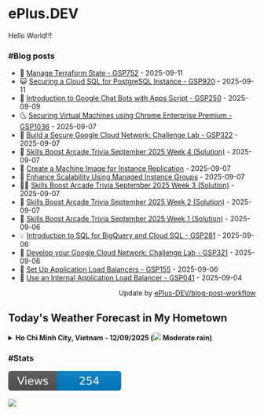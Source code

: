 # ePlus.DEV

Hello World!!!

### #Blog posts

- 🧰 [Manage Terraform State - GSP752](https://eplus.dev/manage-terraform-state-gsp752) - 2025-09-11 
- 😺 [Securing a Cloud SQL for PostgreSQL Instance - GSP920](https://eplus.dev/securing-a-cloud-sql-for-postgresql-instance-gsp920) - 2025-09-11 
- 🗽 [Introduction to Google Chat Bots with Apps Script - GSP250](https://eplus.dev/introduction-to-google-chat-bots-with-apps-script-gsp250) - 2025-09-09 
- 🌜 [Securing Virtual Machines using Chrome Enterprise Premium - GSP1036](https://eplus.dev/securing-virtual-machines-using-chrome-enterprise-premium-gsp1036) - 2025-09-07 
- 📝 [Build a Secure Google Cloud Network: Challenge Lab - GSP322](https://eplus.dev/build-a-secure-google-cloud-network-challenge-lab-gsp322) - 2025-09-07 
- 🚀 [Skills Boost Arcade Trivia September 2025 Week 4 &lpar;Solution&rpar;](https://eplus.dev/skills-boost-arcade-trivia-september-2025-week-4-solution) - 2025-09-07 
- 💼 [Create a Machine Image for Instance Replication](https://eplus.dev/create-a-machine-image-for-instance-replication) - 2025-09-07 
- 🦣 [Enhance Scalability Using Managed Instance Groups](https://eplus.dev/enhance-scalability-using-managed-instance-groups) - 2025-09-07 
- 👨‍🏫 [Skills Boost Arcade Trivia September 2025 Week 3 &lpar;Solution&rpar;](https://eplus.dev/skills-boost-arcade-trivia-september-2025-week-3-solution) - 2025-09-07 
- 🔭 [Skills Boost Arcade Trivia September 2025 Week 2 &lpar;Solution&rpar;](https://eplus.dev/skills-boost-arcade-trivia-september-2025-week-2-solution) - 2025-09-07 
- 🤡 [Skills Boost Arcade Trivia September 2025 Week 1 &lpar;Solution&rpar;](https://eplus.dev/skills-boost-arcade-trivia-september-2025-week-1-solution) - 2025-09-06 
- 💡 [Introduction to SQL for BigQuery and Cloud SQL - GSP281](https://eplus.dev/introduction-to-sql-for-bigquery-and-cloud-sql-gsp281) - 2025-09-06 
- 🦣 [Develop your Google Cloud Network: Challenge Lab - GSP321](https://eplus.dev/develop-your-google-cloud-network-challenge-lab-gsp321) - 2025-09-06 
- 💪 [Set Up Application Load Balancers - GSP155](https://eplus.dev/set-up-application-load-balancers-gsp155) - 2025-09-06 
- 🤡 [Use an Internal Application Load Balancer - GSP041](https://eplus.dev/use-an-internal-application-load-balancer-gsp041) - 2025-09-04 


<div align="right">
    Update by <a target="_blank" href="https://github.com/ePlus-DEV/blog-post-workflow">ePlus-DEV/blog-post-workflow</a>
</div>


## Today's Weather Forecast in My Hometown



<details>
    <summary><b>Ho Chi Minh City, Vietnam - 12/09/2025 (<img src="https://cdn.weatherapi.com/weather/64x64/day/302.png" width="25" /> Moderate rain)</b>
    </summary>

    
<table>
    <tr>
        <th>Hour</th>
        <td>00:00</td><td>01:00</td><td>02:00</td><td>03:00</td><td>04:00</td><td>05:00</td><td>06:00</td><td>07:00</td><td>08:00</td><td>09:00</td><td>10:00</td><td>11:00</td><td>12:00</td><td>13:00</td><td>14:00</td><td>15:00</td><td>16:00</td><td>17:00</td><td>18:00</td><td>19:00</td><td>20:00</td><td>21:00</td><td>22:00</td><td>23:00</td>
    </tr>
    <tr>
        <th>Weather</th>
        <td><img src="https://cdn.weatherapi.com/weather/64x64/night/353.png"></img></td><td><img src="https://cdn.weatherapi.com/weather/64x64/night/353.png"></img></td><td><img src="https://cdn.weatherapi.com/weather/64x64/night/116.png"></img></td><td><img src="https://cdn.weatherapi.com/weather/64x64/night/119.png"></img></td><td><img src="https://cdn.weatherapi.com/weather/64x64/night/119.png"></img></td><td><img src="https://cdn.weatherapi.com/weather/64x64/night/119.png"></img></td><td><img src="https://cdn.weatherapi.com/weather/64x64/day/119.png"></img></td><td><img src="https://cdn.weatherapi.com/weather/64x64/day/353.png"></img></td><td><img src="https://cdn.weatherapi.com/weather/64x64/day/116.png"></img></td><td><img src="https://cdn.weatherapi.com/weather/64x64/day/263.png"></img></td><td><img src="https://cdn.weatherapi.com/weather/64x64/day/353.png"></img></td><td><img src="https://cdn.weatherapi.com/weather/64x64/day/116.png"></img></td><td><img src="https://cdn.weatherapi.com/weather/64x64/day/176.png"></img></td><td><img src="https://cdn.weatherapi.com/weather/64x64/day/266.png"></img></td><td><img src="https://cdn.weatherapi.com/weather/64x64/day/353.png"></img></td><td><img src="https://cdn.weatherapi.com/weather/64x64/day/263.png"></img></td><td><img src="https://cdn.weatherapi.com/weather/64x64/day/176.png"></img></td><td><img src="https://cdn.weatherapi.com/weather/64x64/day/176.png"></img></td><td><img src="https://cdn.weatherapi.com/weather/64x64/night/116.png"></img></td><td><img src="https://cdn.weatherapi.com/weather/64x64/night/116.png"></img></td><td><img src="https://cdn.weatherapi.com/weather/64x64/night/176.png"></img></td><td><img src="https://cdn.weatherapi.com/weather/64x64/night/353.png"></img></td><td><img src="https://cdn.weatherapi.com/weather/64x64/night/176.png"></img></td><td><img src="https://cdn.weatherapi.com/weather/64x64/night/356.png"></img></td>
    </tr>
    <tr>
        <th>Condition</th>
        <td width="200px">Light rain shower</td><td width="200px">Light rain shower</td><td width="200px">Partly Cloudy </td><td width="200px">Cloudy </td><td width="200px">Cloudy </td><td width="200px">Cloudy </td><td width="200px">Cloudy </td><td width="200px">Light rain shower</td><td width="200px">Partly Cloudy </td><td width="200px">Patchy light drizzle</td><td width="200px">Light rain shower</td><td width="200px">Partly Cloudy </td><td width="200px">Patchy rain nearby</td><td width="200px">Light drizzle</td><td width="200px">Light rain shower</td><td width="200px">Patchy light drizzle</td><td width="200px">Patchy rain nearby</td><td width="200px">Patchy rain nearby</td><td width="200px">Partly Cloudy </td><td width="200px">Partly Cloudy </td><td width="200px">Patchy rain nearby</td><td width="200px">Light rain shower</td><td width="200px">Patchy rain nearby</td><td width="200px">Moderate or heavy rain shower</td>
    </tr>
    <tr>
        <th>Temperature</th>
        <td>26.5 °C</td><td>26.1 °C</td><td>26.2 °C</td><td>26 °C</td><td>25.1 °C</td><td>25.5 °C</td><td>25.5 °C</td><td>26.5 °C</td><td>28.1 °C</td><td>29.6 °C</td><td>30.8 °C</td><td>32.1 °C</td><td>32.9 °C</td><td>33.4 °C</td><td>32 °C</td><td>30.6 °C</td><td>29.9 °C</td><td>29.2 °C</td><td>27.7 °C</td><td>27.2 °C</td><td>26.6 °C</td><td>25.9 °C</td><td>25.8 °C</td><td>25.4 °C</td>
    </tr>
    <tr>
        <th>Wind</th>
        <td>8.6 kph</td><td>8.3 kph</td><td>6.8 kph</td><td>5.8 kph</td><td>5 kph</td><td>5.4 kph</td><td>5.8 kph</td><td>6.8 kph</td><td>7.2 kph</td><td>8.3 kph</td><td>9.7 kph</td><td>9.7 kph</td><td>9.7 kph</td><td>9 kph</td><td>12.2 kph</td><td>15.1 kph</td><td>14.8 kph</td><td>15.5 kph</td><td>13.7 kph</td><td>13 kph</td><td>11.5 kph</td><td>9.4 kph</td><td>9.4 kph</td><td>8.3 kph</td>
    </tr>
</table>


<div align="right">
    Updated at: 2025-09-11T21:22:06Z - by <a target="_blank"
        href="https://github.com/ePlus-DEV/weather-forecast">ePlus-DEV/weather-forecast</a>
</div>
</details>


### #Stats

[![Image of counter](https://github.com/ePlus-DEV/view-counter/blob/main/svg/685088620/badge.svg)](https://github.com/ePlus-DEV/view-counter/blob/main/readme/685088620/week.md)

![](https://komarev.com/ghpvc/?username=ePlus-DEV&style=for-the-badge)
